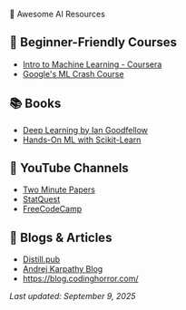 🌟 Awesome AI Resources

## 📘 Beginner-Friendly Courses
- [Intro to Machine Learning - Coursera](https://www.coursera.org/learn/machine-learning)
- [Google's ML Crash Course](https://developers.google.com/machine-learning/crash-course)

## 📚 Books
- [Deep Learning by Ian Goodfellow](https://www.deeplearningbook.org/)
- [Hands-On ML with Scikit-Learn](https://www.oreilly.com/library/view/hands-on-machine-learning/9781492032632/)

## 🎥 YouTube Channels
- [Two Minute Papers](https://www.youtube.com/user/keeroyz)
- [StatQuest](https://www.youtube.com/user/joshstarmer)
- [FreeCodeCamp](https://www.youtube.com/@freecodecamp)

## 🧠 Blogs & Articles
- [Distill.pub](https://distill.pub/)
- [Andrej Karpathy Blog](http://karpathy.github.io/)
- https://blog.codinghorror.com/

*Last updated: September 9, 2025*
